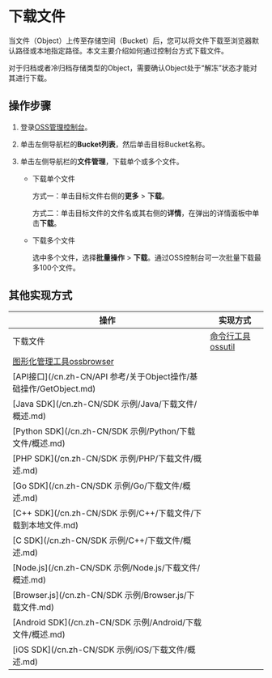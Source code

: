# 下载文件

当文件（Object）上传至存储空间（Bucket）后，您可以将文件下载至浏览器默认路径或本地指定路径。本文主要介绍如何通过控制台方式下载文件。

对于归档或者冷归档存储类型的Object，需要确认Object处于“解冻”状态才能对其进行下载。

## 操作步骤

1.  登录[OSS管理控制台](https://oss.console.aliyun.com/)。

2.  单击左侧导航栏的**Bucket列表**，然后单击目标Bucket名称。

3.  单击左侧导航栏的**文件管理**，下载单个或多个文件。

    -   下载单个文件

        方式一：单击目标文件右侧的**更多** \> **下载**。

        方式二：单击目标文件的文件名或其右侧的**详情**，在弹出的详情面板中单击**下载**。

    -   下载多个文件

        选中多个文件，选择**批量操作** \> **下载**。通过OSS控制台可一次批量下载最多100个文件。


## 其他实现方式

|操作|实现方式|
|--|----|
|下载文件|[命令行工具ossutil](/cn.zh-CN/常用工具/命令行工具ossutil/常用命令/cp/下载文件.md)|
|[图形化管理工具ossbrowser](/cn.zh-CN/常用工具/图形化管理工具ossbrowser/快速开始.md)|
|[API接口](/cn.zh-CN/API 参考/关于Object操作/基础操作/GetObject.md)|
|[Java SDK](/cn.zh-CN/SDK 示例/Java/下载文件/概述.md)|
|[Python SDK](/cn.zh-CN/SDK 示例/Python/下载文件/概述.md)|
|[PHP SDK](/cn.zh-CN/SDK 示例/PHP/下载文件/概述.md)|
|[Go SDK](/cn.zh-CN/SDK 示例/Go/下载文件/概述.md)|
|[C++ SDK](/cn.zh-CN/SDK 示例/C++/下载文件/下载到本地文件.md)|
|[C SDK](/cn.zh-CN/SDK 示例/C++/下载文件/概述.md)|
|[Node.js](/cn.zh-CN/SDK 示例/Node.js/下载文件/概述.md)|
|[Browser.js](/cn.zh-CN/SDK 示例/Browser.js/下载文件.md)|
|[Android SDK](/cn.zh-CN/SDK 示例/Android/下载文件/概述.md)|
|[iOS SDK](/cn.zh-CN/SDK 示例/iOS/下载文件/概述.md)|

